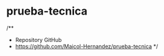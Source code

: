 # prueba-tecnica
/**
 * Repository GitHub
 * https://github.com/Maicol-Hernandez/prueba-tecnica
 */
